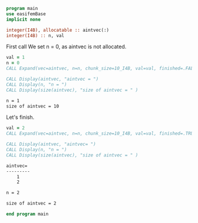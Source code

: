 ```fortran
program main
use easifemBase
implicit none

integer(I4B), allocatable :: aintvec(:)
integer(I4B) :: n, val
```

First call
We set n = 0, as aintvec is not allocated.

```fortran
val = 1
n = 0
CALL Expand(vec=aintvec, n=n, chunk_size=10_I4B, val=val, finished=.FALSE.)

CALL Display(aintvec, "aintvec = ")
CALL Display(n, "n = ")
CALL Display(size(aintvec), "size of aintvec = " )
```

```txt title="results"
n = 1
size of aintvec = 10
```

Let's finish.

```fortran
val = 2
CALL Expand(vec=aintvec, n=n, chunk_size=10_I4B, val=val, finished=.TRUE.)

CALL Display(aintvec, "aintvec= ")
CALL Display(n, "n = ")
CALL Display(size(aintvec), "size of aintvec = " )
```

```txt title="results"
aintvec= 
---------
    1    
    2    

n = 2

size of aintvec = 2
```

```fortran
end program main
```
